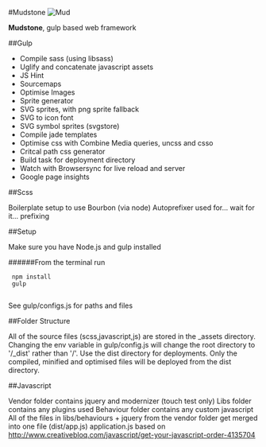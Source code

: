 #Mudstone
![Mud](http://ournameismud.co.uk/css/images/maps-icon.png)

**Mudstone**, gulp based web framework

##Gulp 

* Compile sass (using libsass)
* Uglify and concatenate javascript assets
* JS Hint
* Sourcemaps
* Optimise Images
* Sprite generator
* SVG sprites, with png sprite fallback
* SVG to icon font
* SVG symbol sprites (svgstore)
* Compile jade templates
* Optimise css with Combine Media queries, uncss and csso
* Critcal path css generator
* Build task for deployment directory
* Watch with Browsersync for live reload and server
* Google page insights 

##Scss 

Boilerplate setup to use Bourbon (via node)
Autoprefixer used for... wait for it... prefixing

##Setup

Make sure you have Node.js and gulp installed 

######From the terminal run
```
 npm install
 gulp
 
```

See gulp/configs.js for paths and files

##Folder Structure

All of the source files (scss,javascript,js) are stored in the _assets directory.  Changing the env variable in gulp/config.js will change the root directory to '/_dist' rather than '/'.  Use the dist directory for deployments.  Only the compiled, minified and optimised files will be deployed from the dist directory.

##Javascript

Vendor folder contains jquery and modernizer (touch test only)
Libs folder contains any plugins used
Behaviour folder contains any custom javascript
All of the files in libs/behaviours + jquery from the vendor folder get merged into one file (dist/app.js)
application.js based on http://www.creativebloq.com/javascript/get-your-javascript-order-4135704 